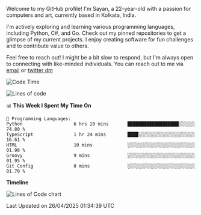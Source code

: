 Welcome to my GitHub profile! I'm Sayan, a 22-year-old with a passion for computers and art, currently based in Kolkata, India.

I'm actively exploring and learning various programming languages, including Python, C#, and Go. Check out my pinned repositories to get a glimpse of my current projects. I enjoy creating software for fun challenges and to contribute value to others.

Feel free to reach out! I might be a bit slow to respond, but I'm always open to connecting with like-minded individuals. You can reach out to me via [email](mailto:me@sayanbiswas.in) or [twitter dm](https://twitter.com/TheDankDel)

<!--START_SECTION:waka-->
![Code Time](http://img.shields.io/badge/Code%20Time-2%2C216%20hrs%2041%20mins-blue)

![Lines of code](https://img.shields.io/badge/From%20Hello%20World%20I%27ve%20Written-8.0%20million%20lines%20of%20code-blue)

📊 **This Week I Spent My Time On** 

```text
💬 Programming Languages: 
Python                   6 hrs 20 mins       ███████████████████░░░░░░   74.80 % 
TypeScript               1 hr 24 mins        ████░░░░░░░░░░░░░░░░░░░░░   16.61 % 
HTML                     10 mins             ░░░░░░░░░░░░░░░░░░░░░░░░░   01.98 % 
Groovy                   9 mins              ░░░░░░░░░░░░░░░░░░░░░░░░░   01.95 % 
Git Config               8 mins              ░░░░░░░░░░░░░░░░░░░░░░░░░   01.70 % 
```

**Timeline**

![Lines of Code chart](https://raw.githubusercontent.com/Dank-del/Dank-del/main/assets/bar_graph.png)


 Last Updated on 26/04/2025 01:34:39 UTC
<!--END_SECTION:waka-->
